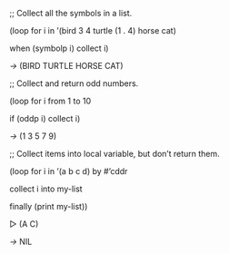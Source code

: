  



;; Collect all the symbols in a list. 



(loop for i in ’(bird 3 4 turtle (1 . 4) horse cat) 



when (symbolp i) collect i) 



*→* (BIRD TURTLE HORSE CAT) 



;; Collect and return odd numbers. 



(loop for i from 1 to 10 



if (oddp i) collect i) 



*→* (1 3 5 7 9) 



;; Collect items into local variable, but don’t return them. 



(loop for i in ’(a b c d) by #’cddr 



collect i into my-list 



finally (print my-list)) 



▷ (A C) 



*→* NIL 



